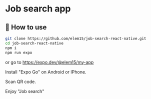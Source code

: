
# Job search app

## 🚀 How to use

```sh
git clone https://github.com/elem15/job-search-react-native.git
cd job-search-react-native
npm i
npm run expo
```
or go to https://expo.dev/@elem15/my-app

Install "Expo Go" on Android or IPhone.

Scan QR code.

Enjoy "Job search"
